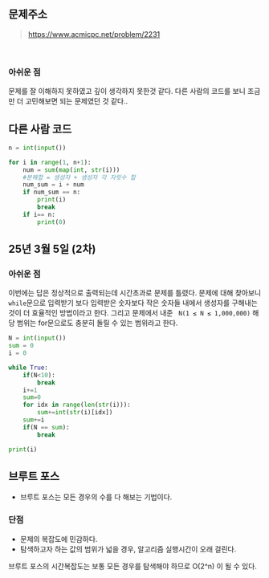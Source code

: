 ## 문제주소

> https://www.acmicpc.net/problem/2231

</br>

### 아쉬운 점

문제를 잘 이해하지 못하였고 깊이 생각하지 못한것 같다.
다른 사람의 코드를 보니 조금만 더 고민해보면 되는 문제였던 것 같다..

## 다른 사람 코드

```py
n = int(input())

for i in range(1, n+1):
    num = sum(map(int, str(i)))
    #분해합 = 생성자 + 생성자 각 자릿수 합
    num_sum = i + num
    if num_sum == n:
        print(i)
        break
    if i== n:
        print(0)
```

## 25년 3월 5일 (2차)

### 아쉬운 점

이번에는 답은 정상적으로 출력되는데 시간초과로 문제를 틀렸다.
문제에 대해 찾아보니 `while`문으로 입력받기 보다 입력받은 숫자보다 작은 숫자들 내에서 생성자를 구해내는 것이 더 효율적인 방법이라고 한다.
그리고 문제에서 내준 ` N(1 ≤ N ≤ 1,000,000)` 해당 범위는 for문으로도 충분히 돌릴 수 있는 범위라고 한다.

```py
N = int(input())
sum = 0
i = 0

while True:
    if(N<10):
        break
    i+=1
    sum=0
    for idx in range(len(str(i))):
        sum+=int(str(i)[idx])
    sum+=i
    if(N == sum):
        break

print(i)
```

## 브루트 포스

- 브루트 포스는 모든 경우의 수를 다 해보는 기법이다.

### 단점

- 문제의 복잡도에 민감하다.
- 탐색하고자 하는 값의 범위가 넓을 경우, 알고리즘 실행시간이 오래 걸린다.

브루트 포스의 시간복잡도는 보통 모든 경우를 탐색해야 하므로 O(2^n) 이 될 수 있다.
